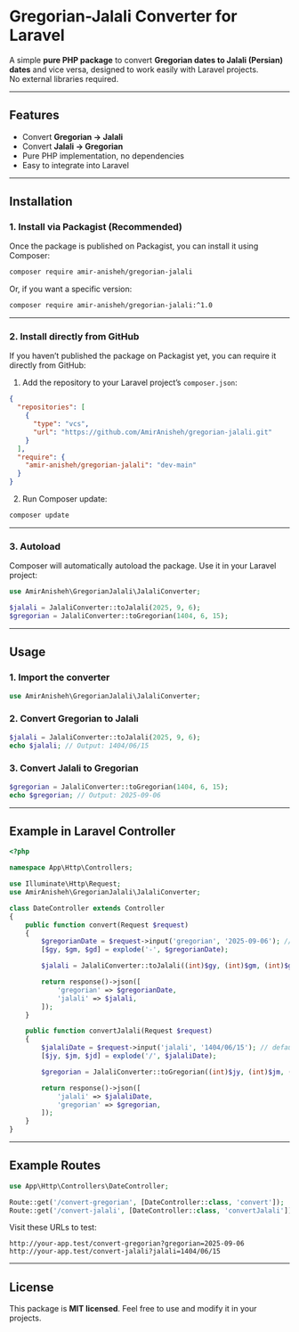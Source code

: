 
# Gregorian-Jalali Converter for Laravel

A simple **pure PHP package** to convert **Gregorian dates to Jalali (Persian) dates** and vice versa, designed to work easily with Laravel projects.  
No external libraries required.

---

## Features

- Convert **Gregorian → Jalali**  
- Convert **Jalali → Gregorian**  
- Pure PHP implementation, no dependencies  
- Easy to integrate into Laravel  

---


## Installation

### 1. Install via Packagist (Recommended)

Once the package is published on Packagist, you can install it using Composer:

```bash
composer require amir-anisheh/gregorian-jalali
````

Or, if you want a specific version:

```bash
composer require amir-anisheh/gregorian-jalali:^1.0
```

---

### 2. Install directly from GitHub 

If you haven’t published the package on Packagist yet, you can require it directly from GitHub:

1. Add the repository to your Laravel project’s `composer.json`:

```json
{
  "repositories": [
    {
      "type": "vcs",
      "url": "https://github.com/AmirAnisheh/gregorian-jalali.git"
    }
  ],
  "require": {
    "amir-anisheh/gregorian-jalali": "dev-main"
  }
}
```

2. Run Composer update:

```bash
composer update
```

---

### 3. Autoload

Composer will automatically autoload the package.
Use it in your Laravel project:

```php
use AmirAnisheh\GregorianJalali\JalaliConverter;

$jalali = JalaliConverter::toJalali(2025, 9, 6);
$gregorian = JalaliConverter::toGregorian(1404, 6, 15);
```


---


## Usage

### 1. Import the converter

```php
use AmirAnisheh\GregorianJalali\JalaliConverter;
```

### 2. Convert Gregorian to Jalali

```php
$jalali = JalaliConverter::toJalali(2025, 9, 6);
echo $jalali; // Output: 1404/06/15
```

### 3. Convert Jalali to Gregorian

```php
$gregorian = JalaliConverter::toGregorian(1404, 6, 15);
echo $gregorian; // Output: 2025-09-06
```

---

## Example in Laravel Controller

```php
<?php

namespace App\Http\Controllers;

use Illuminate\Http\Request;
use AmirAnisheh\GregorianJalali\JalaliConverter;

class DateController extends Controller
{
    public function convert(Request $request)
    {
        $gregorianDate = $request->input('gregorian', '2025-09-06'); // default value
        [$gy, $gm, $gd] = explode('-', $gregorianDate);

        $jalali = JalaliConverter::toJalali((int)$gy, (int)$gm, (int)$gd);

        return response()->json([
            'gregorian' => $gregorianDate,
            'jalali' => $jalali,
        ]);
    }

    public function convertJalali(Request $request)
    {
        $jalaliDate = $request->input('jalali', '1404/06/15'); // default value
        [$jy, $jm, $jd] = explode('/', $jalaliDate);

        $gregorian = JalaliConverter::toGregorian((int)$jy, (int)$jm, (int)$jd);

        return response()->json([
            'jalali' => $jalaliDate,
            'gregorian' => $gregorian,
        ]);
    }
}
```

---

## Example Routes

```php
use App\Http\Controllers\DateController;

Route::get('/convert-gregorian', [DateController::class, 'convert']);
Route::get('/convert-jalali', [DateController::class, 'convertJalali']);
```

Visit these URLs to test:

```
http://your-app.test/convert-gregorian?gregorian=2025-09-06
http://your-app.test/convert-jalali?jalali=1404/06/15
```

---

## License

This package is **MIT licensed**.
Feel free to use and modify it in your projects.


